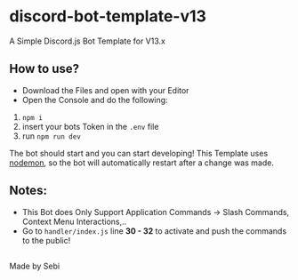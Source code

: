 # discord-bot-template-v13
A Simple Discord.js Bot Template for V13.x

## How to use?

- Download the Files and open with your Editor
- Open the Console and do the following:

1. ```npm i```
2. insert your bots Token in the ``.env`` file
3. run ```npm run dev```

The bot should start and you can start developing!
This Template uses [nodemon](https://www.npmjs.com/package/nodemon), so the bot will automatically restart after a change was made.

## Notes:

- This Bot does Only Support Application Commands -> Slash Commands, Context Menu Interactions,..
- Go to ``handler/index.js`` line **30 - 32** to activate and push the commands to the public!

##

Made by Sebi
